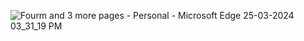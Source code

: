 ![Fourm and 3 more pages - Personal - Microsoft​ Edge 25-03-2024 03_31_19 PM](https://github.com/arpan9932/Tecnical_fourm_website/assets/120242028/12beee5d-6636-4b86-9fcd-82c5678ce36a)
